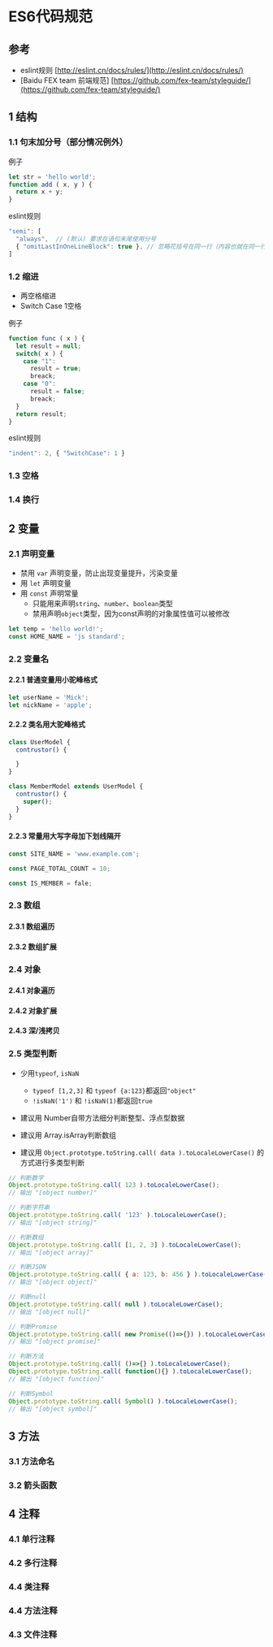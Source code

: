 # ES6代码规范

## 参考
- eslint规则 [http://eslint.cn/docs/rules/](http://eslint.cn/docs/rules/)
- [Baidu FEX team 前端规范] [https://github.com/fex-team/styleguide/](https://github.com/fex-team/styleguide/)

## 1 结构

### 1.1 句末加分号（部分情况例外）

例子
```js
let str = 'hello world';
function add ( x, y ) {
  return x + y; 
}
```

eslint规则
```js
"semi": [
  "always",  // (默认) 要求在语句末尾使用分号
  { "omitLastInOneLineBlock": true }, // 忽略花括号在同一行（内容也就在同一行了）的语句块中的最后一个分号
]
```


### 1.2 缩进
- 两空格缩进
- Switch Case 1空格

例子
```js
function func ( x ) {
  let result = null;
  switch( x ) {
    case "1":
      result = true;
      breack;
    case "0":
      result = false;
      breack;
  }
  return result;
}
```

eslint规则
```js
"indent": 2, { "SwitchCase": 1 }
```

### 1.3 空格
### 1.4 换行


## 2 变量
### 2.1 声明变量

- 禁用 `var` 声明变量，防止出现变量提升，污染变量
- 用 `let` 声明变量
- 用 `const` 声明常量
    - 只能用来声明`string`、`number`、`boolean`类型
    - 禁用声明`object`类型，因为const声明的对象属性值可以被修改 

```js
let temp = 'hello world!';
const HOME_NAME = 'js standard';
```

### 2.2 变量名

#### 2.2.1 普通变量用小驼峰格式
``` js
let userName = 'Mick';
let nickName = 'apple';
```

#### 2.2.2 类名用大驼峰格式
```js
class UserModel {
  contrustor() {

  }
}

class MemberModel extends UserModel {
  contrustor() {
    super();
  }
}
```

#### 2.2.3 常量用大写字母加下划线隔开
```js
const SITE_NAME = 'www.example.com';

const PAGE_TOTAL_COUNT = 10;

const IS_MEMBER = fale;
```

### 2.3 数组
#### 2.3.1 数组遍历
#### 2.3.2 数组扩展

### 2.4 对象
#### 2.4.1 对象遍历
#### 2.4.2 对象扩展
#### 2.4.3 深/浅拷贝

### 2.5 类型判断
- 少用`typeof`, `isNaN`
    - `typeof [1,2,3]` 和  `typeof {a:123}`都返回`"object"`
    - `!isNaN('1')` 和  `!isNaN(1)`都返回`true`

- 建议用 Number自带方法细分判断整型、浮点型数据
- 建议用 Array.isArray判断数组
- 建议用 `Object.prototype.toString.call( data ).toLocaleLowerCase()` 的方式进行多类型判断

```js
// 判断数字
Object.prototype.toString.call( 123 ).toLocaleLowerCase();
// 输出 "[object number]"

// 判断字符串
Object.prototype.toString.call( '123' ).toLocaleLowerCase();
// 输出 "[object string]"

// 判断数组
Object.prototype.toString.call( [1, 2, 3] ).toLocaleLowerCase();
// 输出 "[object array]"

// 判断JSON
Object.prototype.toString.call( { a: 123, b: 456 } ).toLocaleLowerCase();
// 输出 "[object object]"

// 判断null
Object.prototype.toString.call( null ).toLocaleLowerCase();
// 输出 "[object null]"

// 判断Promise
Object.prototype.toString.call( new Promise(()=>{}) ).toLocaleLowerCase();
// 输出 "[object promise]"

// 判断方法
Object.prototype.toString.call( ()=>{} ).toLocaleLowerCase();
Object.prototype.toString.call( function(){} ).toLocaleLowerCase();
// 输出 "[object function]"

// 判断Symbol
Object.prototype.toString.call( Symbol() ).toLocaleLowerCase();
// 输出 "[object symbol]"
```

## 3 方法
### 3.1 方法命名
### 3.2 箭头函数


## 4 注释
### 4.1 单行注释
### 4.2 多行注释
### 4.4 类注释
### 4.4 方法注释
### 4.3 文件注释


